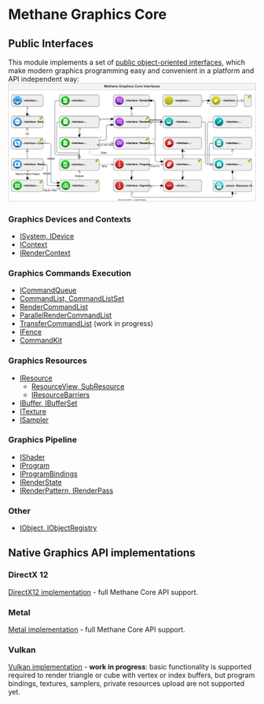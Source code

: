 # Methane Graphics Core

## Public Interfaces

This module implements a set of [public object-oriented interfaces](Include/Methane/Graphics),
which make modern graphics programming easy and convenient in a platform and API independent way:
![Graphics Core Interfaces](../../../Docs/Diagrams/MethaneKit_GraphicsCore_Interfaces.svg)

### Graphics Devices and Contexts

- [ISystem, IDevice](Include/Methane/Graphics/IDevice.h)
- [IContext](Include/Methane/Graphics/IContext.h)
- [IRenderContext](Include/Methane/Graphics/IRenderContext.h)

### Graphics Commands Execution

- [ICommandQueue](Include/Methane/Graphics/ICommandQueue.h)
- [CommandList, CommandListSet](Include/Methane/Graphics/CommandList.h)
- [RenderCommandList](Include/Methane/Graphics/RenderCommandList.h)
- [ParallelRenderCommandList](Include/Methane/Graphics/ParallelRenderCommandList.h)
- [TransferCommandList](Include/Methane/Graphics/TransferCommandList.h) (work in progress)
- [IFence](Include/Methane/Graphics/IFence.h)
- [CommandKit](Include/Methane/Graphics/CommandKit.h)

### Graphics Resources

- [IResource](Include/Methane/Graphics/IResource.h)
  - [ResourceView, SubResource](Include/Methane/Graphics/ResourceView.h)
  - [IResourceBarriers](Include/Methane/Graphics/IResourceBarriers.h)
- [IBuffer, IBufferSet](Include/Methane/Graphics/IBuffer.h)
- [ITexture](Include/Methane/Graphics/ITexture.h)
- [ISampler](Include/Methane/Graphics/ISampler.h)

### Graphics Pipeline

- [IShader](Include/Methane/Graphics/IShader.h)
- [IProgram](Include/Methane/Graphics/IProgram.h)
- [IProgramBindings](Include/Methane/Graphics/IProgramBindings.h)
- [IRenderState](Include/Methane/Graphics/IRenderState.h)
- [IRenderPattern, IRenderPass](Include/Methane/Graphics/IRenderPass.h)

### Other
- [IObject, IObjectRegistry](Include/Methane/Graphics/IObject.h)

## Native Graphics API implementations

### DirectX 12

[DirectX12 implementation](Sources/Methane/Graphics/DirectX12) - full Methane Core API support.

### Metal

[Metal implementation](Sources/Methane/Graphics/Metal) - full Methane Core API support.

### Vulkan

[Vulkan implementation](Sources/Methane/Graphics/Vulkan) - **work in progress**:
basic functionality is supported required to render triangle or cube with vertex or index buffers,
but program bindings, textures, samplers, private resources upload are not supported yet.